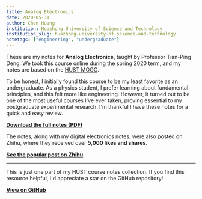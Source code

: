 ```yaml
---
title: Analog Electronics
date: 2020-05-31
author: Chen Huang
institution: Huazhong University of Science and Technology
institution_slug: huazhong-university-of-science-and-technology
notetags: ["engineering", "undergraduate"]
---
```


These are my notes for **Analog Electronics**, taught by Professor Tian-Ping Deng. We took this course online during the spring 2020 term, and my notes are based on the [HUST MOOC](https://www.icourse163.org/course/hust-481015).

To be honest, I initially found this course to be my least favorite as an undergraduate. As a physics student, I prefer learning about fundamental principles, and this felt more like engineering. However, it turned out to be one of the most useful courses I've ever taken, proving essential to my postgraduate experimental research. I'm thankful I have these notes for a quick and easy review.

[**Download the full notes (PDF)**](/notes/analog-electronics/pdf/analog-electronics.pdf)

The notes, along with my digital electronics notes, were also posted on Zhihu, where they received over **5,000 likes and shares**.

[**See the popular post on Zhihu**](https://zhuanlan.zhihu.com/p/220156000)

---

This is just one part of my HUST course notes collection. If you find this resource helpful, I'd appreciate a star on the GitHub repository!

[**View on GitHub**](https://github.com/chenx820/HUST-course-notes)

